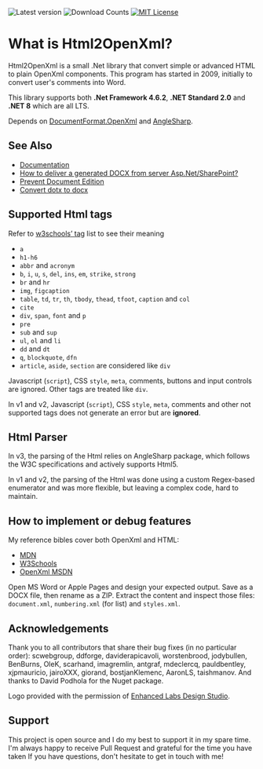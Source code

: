 ![Latest version](https://img.shields.io/nuget/v/HtmlToOpenXml.dll.svg)
![Download Counts](https://img.shields.io/nuget/dt/HtmlToOpenXml.dll.svg)
[![MIT License](https://img.shields.io/badge/license-MIT-blue.svg)](https://github.com/onizet/html2openxml/blob/dev/LICENSE)

# What is Html2OpenXml?

Html2OpenXml is a small .Net library that convert simple or advanced HTML to plain OpenXml components. This program has started in 2009, initially to convert user's comments into Word.

This library supports both **.Net Framework 4.6.2**, **.NET Standard 2.0** and **.NET 8** which are all LTS.

Depends on [DocumentFormat.OpenXml](https://www.nuget.org/packages/DocumentFormat.OpenXml/) and [AngleSharp](https://www.nuget.org/packages/AngleSharp).

## See Also

* [Documentation](https://github.com/onizet/html2openxml/wiki)
* [How to deliver a generated DOCX from server Asp.Net/SharePoint?](https://github.com/onizet/html2openxml/wiki/Serves-a-generated-docx-from-the-server)
* [Prevent Document Edition](https://github.com/onizet/html2openxml/wiki/Prevent-Document-Edition)
* [Convert dotx to docx](https://github.com/onizet/html2openxml/wiki/Convert-.dotx-to-.docx)

## Supported Html tags

Refer to [w3schools’ tag](http://www.w3schools.com/tags/default.asp) list to see their meaning

* `a`
* `h1-h6`
* `abbr` and `acronym`
* `b`, `i`, `u`, `s`, `del`, `ins`, `em`, `strike`, `strong`
* `br` and `hr`
* `img`, `figcaption`
* `table`, `td`, `tr`, `th`, `tbody`, `thead`, `tfoot`, `caption` and `col`
* `cite`
* `div`, `span`, `font` and `p`
* `pre`
* `sub` and `sup`
* `ul`, `ol` and `li`
* `dd` and `dt`
* `q`, `blockquote`, `dfn`
* `article`, `aside`, `section` are considered like `div`

Javascript (`script`), CSS `style`, `meta`, comments, buttons and input controls are ignored.
Other tags are treated like `div`.

In v1 and v2, Javascript (`script`), CSS `style`, `meta`, comments and other not supported tags does not generate an error but are **ignored**.

## Html Parser

In v3, the parsing of the Html relies on AngleSharp package, which follows the W3C specifications and actively supports Html5.

In v1 and v2, the parsing of the Html was done using a custom Regex-based enumerator and was more flexible, but leaving a complex code, hard to maintain.

## How to implement or debug features

My reference bibles cover both OpenXml and HTML:

* [MDN](https://developer.mozilla.org/en-US/docs/Web/HTML)
* [W3Schools](https://www.w3schools.com/html/default.asp)
* [OpenXml MSDN](https://learn.microsoft.com/en-us/dotnet/api/documentformat.openxml.wordprocessing?view=openxml-3.0.1)

Open MS Word or Apple Pages and design your expected output. Save as a DOCX file, then rename as a ZIP. Extract the content and inspect those files:
`document.xml`, `numbering.xml` (for list) and `styles.xml`.

## Acknowledgements

Thank you to all contributors that share their bug fixes (in no particular order): scwebgroup, ddforge, daviderapicavoli, worstenbrood, jodybullen, BenBurns, OleK, scarhand, imagremlin, antgraf, mdeclercq, pauldbentley, xjpmauricio, jairoXXX, giorand, bostjanKlemenc, AaronLS, taishmanov.
And thanks to David Podhola for the Nuget package.

Logo provided with the permission of [Enhanced Labs Design Studio](http://www.enhancedlabs.com).

## Support

This project is open source and I do my best to support it in my spare time. I'm always happy to receive Pull Request and grateful for the time you have taken
If you have questions, don't hesitate to get in touch with me!
